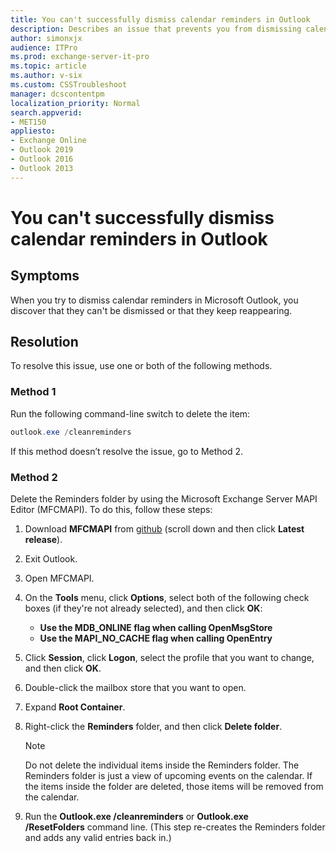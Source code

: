 ```yaml
---
title: You can't successfully dismiss calendar reminders in Outlook
description: Describes an issue that prevents you from dismissing calendar reminders in Outlook. Provides a resolution.
author: simonxjx
audience: ITPro
ms.prod: exchange-server-it-pro
ms.topic: article
ms.author: v-six
ms.custom: CSSTroubleshoot
manager: dcscontentpm
localization_priority: Normal
search.appverid: 
- MET150
appliesto:
- Exchange Online
- Outlook 2019
- Outlook 2016
- Outlook 2013
---
```


# You can't successfully dismiss calendar reminders in Outlook

## Symptoms

When you try to dismiss calendar reminders in Microsoft Outlook, you discover that they can't be dismissed or that they keep reappearing.

## Resolution

To resolve this issue, use one or both of the following methods.

### Method 1
 
Run the following command-line switch to delete the item:

```powershell
outlook.exe /cleanreminders 
```

If this method doesn’t resolve the issue, go to Method 2.

### Method 2
 
Delete the Reminders folder by using the Microsoft Exchange Server MAPI Editor (MFCMAPI). To do this, follow these steps: 
 
1. Download **MFCMAPI** from [github](https://github.com/stephenegriffin/mfcmapi) (scroll down and then click **Latest release**).    
2. Exit Outlook.    
3. Open MFCMAPI.    
4. On the **Tools** menu, click **Options**, select both of the following check boxes (if they're not already selected), and then click **OK**:  
   - **Use the MDB_ONLINE flag when calling OpenMsgStore**    
   - **Use the MAPI_NO_CACHE flag when calling OpenEntry**    
     
5. Click **Session**, click **Logon**, select the profile that you want to change, and then click **OK**.    
6. Double-click the mailbox store that you want to open.    
7. Expand **Root Container**.    
8. Right-click the **Reminders** folder, and then click **Delete folder**.

    > [!NOTE]
    > Do not delete the individual items inside the Reminders folder. The Reminders folder is just a view of upcoming events on the calendar. If the items inside the folder are deleted, those items will be removed from the calendar.    
9. Run the **Outlook.exe /cleanreminders** or **Outlook.exe /ResetFolders** command line. (This step re-creates the Reminders folder and adds any valid entries back in.)    

